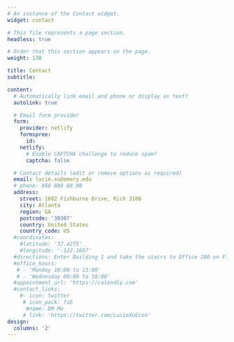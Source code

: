 ```yaml
---
# An instance of the Contact widget.
widget: contact

# This file represents a page section.
headless: true

# Order that this section appears on the page.
weight: 130

title: Contact
subtitle:

content:
  # Automatically link email and phone or display as text?
  autolink: true

  # Email form provider
  form:
    provider: netlify
    formspree:
      id:
    netlify:
      # Enable CAPTCHA challenge to reduce spam?
      captcha: false

  # Contact details (edit or remove options as required)
  email: lucie.xu@emory.edu
  # phone: 888 888 88 88
  address:
    street: 1602 Fishburne Drive, Rich 310D 
    city: Atlanta
    region: GA
    postcode: '30307'
    country: United States
    country_code: US
  #coordinates:
    #latitude: '37.4275'
    #longitude: '-122.1697'
  #directions: Enter Building 1 and take the stairs to Office 200 on Floor 2
  #office_hours:
   # - 'Monday 10:00 to 13:00'
   # - 'Wednesday 09:00 to 10:00'
  #appointment_url: 'https://calendly.com'
  #contact_links:
    #- icon: twitter
     # icon_pack: fab
      #name: DM Me
     # link: 'https://twitter.com/LucieXuEcon'
design:
  columns: '2'
---
```

